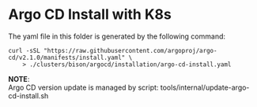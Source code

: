 # Argo CD Install with K8s

The yaml file in this folder is generated by the following command:

    curl -sSL "https://raw.githubusercontent.com/argoproj/argo-cd/v2.1.0/manifests/install.yaml" \
        > ./clusters/bison/argocd/installation/argo-cd-install.yaml

**NOTE**:  
Argo CD version update is managed by script: tools/internal/update-argo-cd-install.sh
